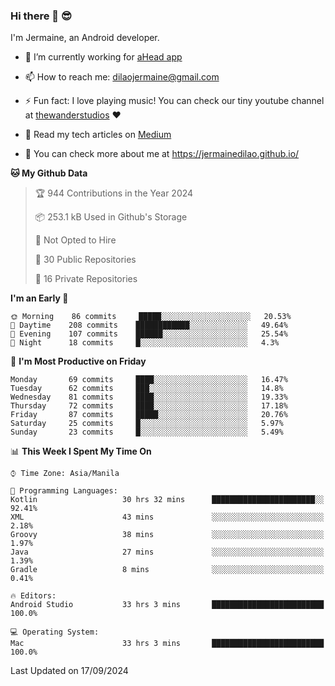### Hi there 👋 😎
I'm Jermaine, an Android developer.

- 🔭 I’m currently working for [aHead app](https://www.ahead-app.com/)

- 📫 How to reach me: dilaojermaine@gmail.com

- ⚡ Fun fact: I love playing music! You can check our tiny youtube channel at [thewanderstudios](https://www.youtube.com/thewanderstudios) ♥️

- 📖 Read my tech articles on [Medium](https://jermainedilao.medium.com/)

- 👀 You can check more about me at https://jermainedilao.github.io/

<!--
**jermainedilao/jermainedilao** is a ✨ _special_ ✨ repository because its `README.md` (this file) appears on your GitHub profile.

Here are some ideas to get you started:

- 🔭 I’m currently working on ...
- 🌱 I’m currently learning ...
- 👯 I’m looking to collaborate on ...
- 🤔 I’m looking for help with ...
- 💬 Ask me about ...
- 📫 How to reach me: ...
- 😄 Pronouns: ...
- ⚡ Fun fact: ...
-->

<!--START_SECTION:waka-->
**🐱 My Github Data** 

> 🏆 944 Contributions in the Year 2024
 > 
> 📦 253.1 kB Used in Github's Storage 
 > 
> 🚫 Not Opted to Hire
 > 
> 📜 30 Public Repositories 
 > 
> 🔑 16 Private Repositories  
 > 
**I'm an Early 🐤** 

```text
🌞 Morning    86 commits     █████░░░░░░░░░░░░░░░░░░░░   20.53% 
🌆 Daytime    208 commits    ████████████░░░░░░░░░░░░░   49.64% 
🌃 Evening    107 commits    ██████░░░░░░░░░░░░░░░░░░░   25.54% 
🌙 Night      18 commits     █░░░░░░░░░░░░░░░░░░░░░░░░   4.3%

```
📅 **I'm Most Productive on Friday** 

```text
Monday       69 commits     ████░░░░░░░░░░░░░░░░░░░░░   16.47% 
Tuesday      62 commits     ███░░░░░░░░░░░░░░░░░░░░░░   14.8% 
Wednesday    81 commits     ████░░░░░░░░░░░░░░░░░░░░░   19.33% 
Thursday     72 commits     ████░░░░░░░░░░░░░░░░░░░░░   17.18% 
Friday       87 commits     █████░░░░░░░░░░░░░░░░░░░░   20.76% 
Saturday     25 commits     █░░░░░░░░░░░░░░░░░░░░░░░░   5.97% 
Sunday       23 commits     █░░░░░░░░░░░░░░░░░░░░░░░░   5.49%

```


📊 **This Week I Spent My Time On** 

```text
⌚︎ Time Zone: Asia/Manila

💬 Programming Languages: 
Kotlin                   30 hrs 32 mins      ███████████████████████░░   92.41% 
XML                      43 mins             ░░░░░░░░░░░░░░░░░░░░░░░░░   2.18% 
Groovy                   38 mins             ░░░░░░░░░░░░░░░░░░░░░░░░░   1.97% 
Java                     27 mins             ░░░░░░░░░░░░░░░░░░░░░░░░░   1.39% 
Gradle                   8 mins              ░░░░░░░░░░░░░░░░░░░░░░░░░   0.41%

🔥 Editors: 
Android Studio           33 hrs 3 mins       █████████████████████████   100.0%

💻 Operating System: 
Mac                      33 hrs 3 mins       █████████████████████████   100.0%

```


 Last Updated on 17/09/2024
<!--END_SECTION:waka-->
